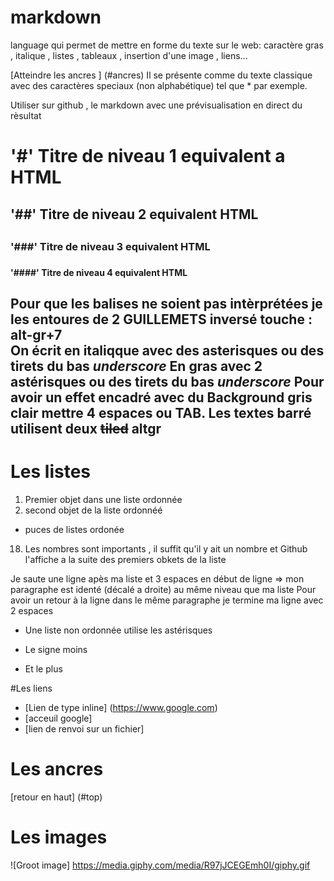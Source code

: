 # markdown
language qui permet de mettre en forme du texte sur le web: caractère gras , italique , listes , tableaux , insertion d'une image , liens...

[Atteindre les ancres ] (#ancres)
Il se présente comme du texte classique avec des caractères speciaux (non alphabétique) tel que * par exemple. 

Utiliser sur github , le markdown avec une prévisualisation en direct du rèsultat 
# '#' Titre de niveau 1 equivalent a HTML <hi></h1>
## '##' Titre de niveau 2 equivalent HTML <h2></h2>
### '###' Titre de niveau 3 equivalent HTML <h3></h3>
#### '####' Titre de niveau 4 equivalent HTML <h4></h4>

Pour que les balises ne soient pas intèrprétées je les entoures de 2 GUILLEMETS inversé touche : alt-gr+7  
On écrit en italiqque avec des asterisques ou des tirets du bas _underscore_ 
En gras avec 2 **astérisques** ou des tirets du bas _underscore_
Pour avoir un effet encadré avec du Background gris clair mettre 4 espaces ou TAB.
Les textes barré utilisent deux ~~tiled~~ altgr
----------------------------------------------------------------------------------------------------------

# Les listes 
1. Premier objet dans une liste ordonnée 
2. second objet de la liste ordonnéé
* puces de listes ordonée
18. Les nombres sont importants , il suffit qu'il y ait un nombre et Github l'affiche a la suite des premiers obkets de la liste 

Je saute une ligne apès ma liste et 3 espaces en début de ligne => mon paragraphe est identé (décalé a droite) au même niveau que ma liste 
Pour avoir un retour à la ligne dans le même paragraphe je termine ma ligne avec 2 espaces 

* Une liste non ordonnée utilise les astérisques 
- Le signe moins
+ Et le plus 

#Les liens 
* [Lien de type inline] (https://www.google.com)
* [acceuil google] 
* [lien de renvoi sur un fichier] 

# Les ancres
<a name="ancres">
[retour en haut] (#top)

# Les images 
![Groot image] https://media.giphy.com/media/R97jJCEGEmh0I/giphy.gif